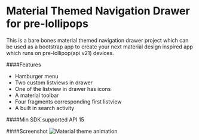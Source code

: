 Material Themed Navigation Drawer for pre-lollipops
===================================================

This is a bare bones material themed navigation drawer project which can be used as a bootstrap app to create your next material design inspired app which runs on pre-lollipop(api v21) devices.

####Features
- Hamburger menu
- Two custom listviews in drawer
- One of the listview in drawer has icons
- A material toolbar
- Four fragments corresponding first listview
- A built in search activity

####Min SDK supported
API 15

####Screenshot
![Material theme animation](final.png "Animated screen")
